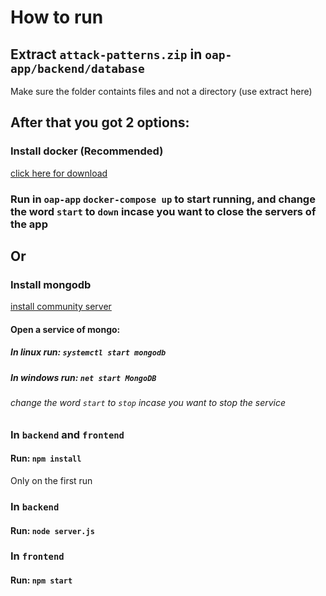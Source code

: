 # How to run

## Extract `attack-patterns.zip` in `oap-app/backend/database`
Make sure the folder containts files and not a directory (use extract here)

## After that you got 2 options:


### Install docker (Recommended)
[click here for download](https://www.docker.com/get-started)
### Run in `oap-app` `docker-compose up` to start running, and change the word `start` to `down` incase you want to close the servers of the app


## Or

### Install mongodb
[install community server](https://www.mongodb.com/try/download/community)

#### Open a service of mongo:

##### In linux run: `systemctl start mongodb`
##### In windows run: `net start MongoDB`
###### change the word `start` to `stop` incase you want to stop the service


### In `backend` and `frontend`

#### Run: `npm install`
Only on the first run


### In `backend`

#### Run: `node server.js`


### In `frontend`

#### Run: `npm start`


